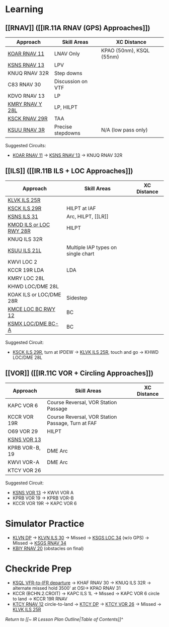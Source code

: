 # Learning
## [[RNAV]] ([[IR.11A RNAV (GPS) Approaches]])
| Approach                                                                           | Skill Areas       | XC Distance              |
| ---------------------------------------------------------------------------------- | ----------------- | ------------------------ |
| [KOAR RNAV 11](https://cfijack.com/latest-plate-redirect/?plate=05271R11.PDF)                                                                       | LNAV Only         | KPAO (50nm), KSQL (55nm) |
| [KSNS RNAV 13](https://cfijack.com/latest-plate-redirect/?plate=00363R13.PDF)                                                                       | LPV               |                          |
| KNUQ RNAV 32R                                                                      | Step downs        |                          |
| C83 RNAV 30                                                                        | Discussion on VTF |                          |
| KDVO RNAV 13                                                                       | LP                |                          |
| [KMRY RNAV Y 28L](https://cfijack.com/latest-plate-redirect/?plate=00271RY28L.PDF) | LP, HILPT         |                          |
| [KSCK RNAV 29R](https://cfijack.com/latest-plate-redirect/?plate=00407R29R.PDF)    | TAA               |                          |
| [KSUU RNAV 3R](https://cfijack.com/latest-plate-redirect/?plate=00488R3R.PDF)      | Precise stepdowns | N/A (low pass only)      |

Suggested Circuits: 
- [KOAR RNAV 11](https://cfijack.com/latest-plate-redirect/?plate=05271R11.PDF) -> [KSNS RNAV 13](https://cfijack.com/latest-plate-redirect/?plate=00363R13.PDF) -> KNUQ RNAV 32R

## [[ILS]] ([[IR.11B ILS + LOC Approaches]])
| Approach                                                                                   | Skill Areas                        | XC Distance |
| ------------------------------------------------------------------------------------------ | ---------------------------------- | ----------- |
| [KLVK ILS 25R](https://cfijack.com/latest-plate-redirect/?plate=06075I25R.PDF)             |                                    |             |
| [KSCK ILS 29R](https://cfijack.com/latest-plate-redirect/?plate=00407IL29R.PDF)            | HILPT at IAF                       |             |
| [KSNS ILS 31](https://cfijack.com/latest-plate-redirect/?plate=00363I31.PDF)               | Arc, HILPT, [[LR]]                         |             |
| [KMOD ILS or LOC RWY 28R](https://cfijack.com/latest-plate-redirect/?plate=00643IL28R.PDF) | HILPT                                   |             |
| KNUQ ILS 32R                                                                               |                                    |             |
| [KSUU ILS 21L](https://cfijack.com/latest-plate-redirect/?plate=)                          | Multiple IAP types on single chart |             |
| KWVI LOC 2                                                                                 |                                    |             |
| KCCR 19R LDA                                                                               | LDA                                |             |
| KMRY LOC 28L                                                                               |                                    |             |
| KHWD LOC/DME 28L                                                                           |                                    |             |
| KOAK ILS or LOC/DME 28R                                                                    | Sidestep                           |             |
| [KMCE LOC BC RWY 12](https://cfijack.com/latest-plate-redirect/?plate=00665LBC12.PDF)      | BC                                 |             |
| [KSMX LOC/DME BC-A](https://cfijack.com/latest-plate-redirect/?plate=00379LDBCA.PDF)       | BC                                 |             |

Suggested Circuit:
- [KSCK ILS 29R](https://cfijack.com/latest-plate-redirect/?plate=00407IL29R.PDF), turn at IPDEW -> [KLVK ILS 25R](https://cfijack.com/latest-plate-redirect/?plate=06075I25R.PDF), touch and go -> KHWD LOC/DME 28L

## [[VOR]] ([[IR.11C VOR + Circling Approaches]])
| Approach                                                                     | Skill Areas                                       | XC Distance |
| ---------------------------------------------------------------------------- | ------------------------------------------------- | ----------- |
| KAPC VOR 6                                                                   | Course Reversal, VOR Station Passage              |             |
| KCCR VOR 19R                                                                 | Course Reversal, VOR Station Passage, Turn at FAF |             |
| O69 VOR 29                                                                   | HILPT                                             |             |
| [KSNS VOR 13](https://cfijack.com/latest-plate-redirect/?plate=00363V13.PDF) |                                                   |             |
| KPRB VOR-B, 19                                                               | DME Arc                                           |             |
| KWVI VOR-A                                                                   | DME Arc                                           |             |
| KTCY VOR 26                                                                  |                                                   |             |

Suggested Circuit:
- [KSNS VOR 13](https://cfijack.com/latest-plate-redirect/?plate=00363V13.PDF) -> KWVI VOR A
- KPRB VOR 19 -> KPRB VOR-B
- KCCR VOR 19R -> KAPC VOR 6

# Simulator Practice
- [KLVN DP](https://cfijack.com/latest-plate-redirect/?plate=NC1TO.PDF) -> [KLVN ILS 30](https://cfijack.com/latest-plate-redirect/?plate=06652IL30.PDF) -> Missed -> [KSGS LOC 34](https://cfijack.com/latest-plate-redirect/?plate=05190L34.PDF) (w/o GPS) -> Missed -> [KSGS RNAV 34](https://cfijack.com/latest-plate-redirect/?plate=05190R34.PDF)
- [KBIY RNAV 20](https://cfijack.com/latest-plate-redirect/?plate=00068R20.PDF) (obstacles on final)

# Checkride Prep
- [KSQL VFR-to-IFR departure](https://notams.aim.faa.gov/lta/main/viewlta?lookupid=3282452782098945323) -> KHAF RNAV 30 -> KNUQ ILS 32R -> alternate missed hold 3500' at OSI-> KPAO RNAV 31
- KCCR (BCHN.2.CROIT) -> KAPC ILS 1L -> Missed -> KAPC VOR 6 circle to land -> KCCR 19R RNAV
- [KTCY RNAV 12](https://cfijack.com/latest-plate-redirect/?plate=05815R12.PDF) circle-to-land -> [KTCY DP](https://cfijack.com/latest-plate-redirect/?plate=SW2TO.PDF) -> [KTCY VOR 26](https://cfijack.com/latest-plate-redirect/?plate=05815V26.PDF) -> Missed -> [KLVK ILS 25R](https://cfijack.com/latest-plate-redirect/?plate=06075I25R.PDF)

*Return to [[~ IR Lesson Plan Outline|Table of Contents]]^*